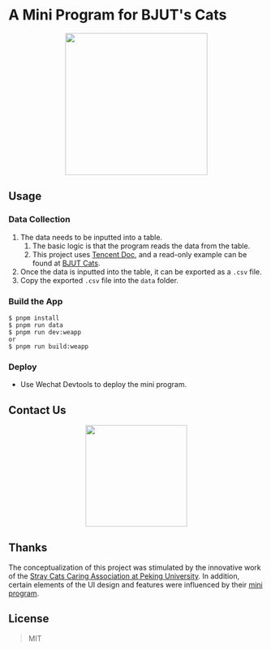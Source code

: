 # A Mini Program for BJUT's Cats

<p align="center">
<img src="https://imgbed.codingkelvin.fun/uPic/logo_animalawatchasd.png" width=280px/>
</p>

## Usage

### Data Collection

1. The data needs to be inputted into a table.
   1. The basic logic is that the program reads the data from the table.
   2. This project uses [Tencent Doc](https://docs.qq.com), and a read-only example can be found at [BJUT Cats](https://docs.qq.com/sheet/DR0ZTREtQTm9Gb29O?tab=BB08J2).
2. Once the data is inputted into the table, it can be exported as a `.csv` file.
3. Copy the exported `.csv` file into the `data` folder.

### Build the App

```shell
$ pnpm install
$ pnpm run data
$ pnpm run dev:weapp
or
$ pnpm run build:weapp
```

### Deploy

- Use Wechat Devtools to deploy the mini program.

## Contact Us

<p align="center">
<img src="https://imgbed.codingkelvin.fun/uPic/qrcodeq34asdasd72rewfefw.png" width=200px/>
</p>

## Thanks

The conceptualization of this project was stimulated by the innovative work of the [Stray Cats Caring Association at Peking University](https://github.com/SCCAPKU). In addition, certain elements of the UI design and features were influenced by their [mini program](https://github.com/SCCAPKU/miniprogram).

## License

> MIT
